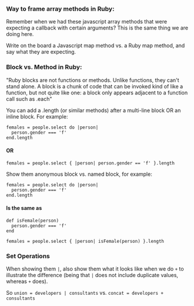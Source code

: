 ### Way to frame array methods in Ruby:
Remember when we had these javascript array methods that were expecting a callback with certain arguments? This is the same thing we are doing here.

Write on the board a Javascript map method vs. a Ruby map method, and say what they are expecting.

### Block vs. Method in Ruby:

"Ruby blocks are not functions or methods. Unlike functions, they can't stand alone. A block is a chunk of code that can be invoked kind of like a function, but not quite like one: a block only appears adjacent to a function call such as .each"

You can add a .length (or similar methods) after a multi-line block OR an inline block. For example:

```
females = people.select do |person|
  person.gender === 'f'
end.length
```

#### OR

```
females = people.select { |person| person.gender == 'f' }.length
```
Show them anonymous block vs. named block, for example:
```
females = people.select do |person|
  person.gender === 'f'
end.length
```

#### Is the same as

```
def isFemale(person)
  person.gender === 'f'
end

females = people.select { |person| isFemale(person) }.length
```

### Set Operations

When showing them `|`, also show them what it looks like when we do `+` to illustrate the difference (being that `|` does not include duplicate values, whereas `+` does).

So `union = developers | consultants` vs. `concat = developers + consultants`
